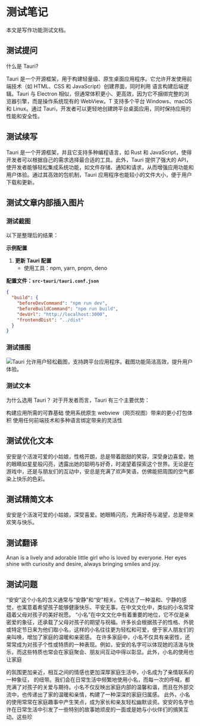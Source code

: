 # 测试笔记

本文是写作功能测试文档。

## 测试提问

什么是 Tauri?

Tauri 是一个开源框架，用于构建轻量级、原生桌面应用程序。它允许开发使用前端技术（如 HTML、CSS 和 JavaScript）创建界面，同时利用 语言构建后端逻辑。Tauri 与 Electron 相似，但通常体积更小、更高效，因为它不捆绑完整的浏览器引擎，而是操作系统现有的 WebView。T 支持多个平台 Windows、macOS 和 Linux。通过 Tauri，开发者可以更轻地创建跨平台桌面应用，同时保持应用的性能和安全性。

## 测试续写

Tauri 是一个开源框架，并且它支持多种编程语言，如 Rust 和 JavaScript，使得开发者可以根据自己的需求选择最合适的工具。此外，Tauri 提供了强大的 API，使开发者能够轻松集成系统功能，如文件存储、通知和请求，从而增强应用功能和用户体验。通过其高效的包机制，Tauri 应用程序也能较小的文件大小，便于用户下载和更新。

## 测试文章内部插入图片

### 测试截图

以下是整理后的结果：

**示例配置**

1. **更新 Tauri 配置**
   - 使用工具：npm, yarn, pnpm, deno

**配置文件：`src-tauri/tauri.conf.json`**

```json
{
  "build": {
    "beforeDevCommand": "npm run dev",
    "beforeBuildCommand": "npm run build",
    "devUrl": "http://localhost:3000",
    "frontendDist": "../dist"
  }
}
```

### 测试插图

![Tauri 允许用户轻松截图，支持跨平台应用程序。截图功能简洁高效，提升用户体验。](https://fastly.jsdelivr.net/gh/codexu/note-gen-image-sync@main/f2e8aeb7-651a-4729-a916-5c39be51d37a.png)

### 测试文本

为什么选用 Tauri？
对于开发者而言，Tauri 有三个主要优势：

构建应用所需的可靠基础
使用系统原生 webview（网页视图）带来的更小打包体积
使用任何前端技术和多种语言绑定带来的灵活性

## 测试优化文本

安安是个活泼可爱的小姑娘，性格开朗，总是带着甜甜的笑容，深受身边喜爱。她的眼睛如星星般闪亮，透露出她的聪明与好奇，时渴望着探索这个世界。无论是在游戏中，还是与朋友们的互动中，安总是充满了欢声笑语，仿佛能把周围的空气都染上快乐的色彩。

## 测试精简文本

安安是个活泼可爱的小姑娘，深受喜爱。她眼睛闪亮，充满好奇与渴望，总是带来欢笑与快乐。

## 测试翻译

Anan is a lively and adorable little girl who is loved by everyone. Her eyes shine with curiosity and desire, always bringing smiles and joy.

## 测试问题

“安安”这个小名的含义通常与“安静”和“安”相关。它传达了一种温和、宁静的感觉，也寓意着希望孩子能够健康快乐、平安无事。在中文文化中，类似的小名常常蕴着父母对孩子的美好祝愿。
“小名”在中文文化中有着重要的地位，它不仅是亲密爱的象征，还承载了父母对孩子的期望与祝福。许多长会根据孩子的性格、外貌或特定节日来为他们取小名，这样的小名往往更为轻松和可爱，便于家人朋友们的亲叫唤，增加了家庭的温暖和亲密感。
在许多家庭中，小名不仅具有亲密性，还常常成为对孩子个性或特质的一种表现。例如，安安的名字可以体现她的活泼与快乐，而这些特质也常会在家庭聚会、朋友间互动中得以彰显。此外，小名的使用也让家庭

的氛围更加亲近，相互之间的情感也更加深厚家庭生活中，小名成为了亲情联系的一种象征，
的纽带。我们会在日常生活中频繁地使用小名，而每一次的呼喊，都充满了对孩子的关爱与期待。小名不仅反映出家庭内部的温馨和谐，而且在外部交流中，也传递出了家的温暖和亲情，构建了一种深深的家庭归属感。
此外，小名的使用常常在家庭趣事中产生笑点，成为家长和亲友轻松幽默谈资。安安的名字也许在日常生活中引发了一些特别的故事她顽皮的一面或是她与小伙伴们的搞笑互动。这些珍